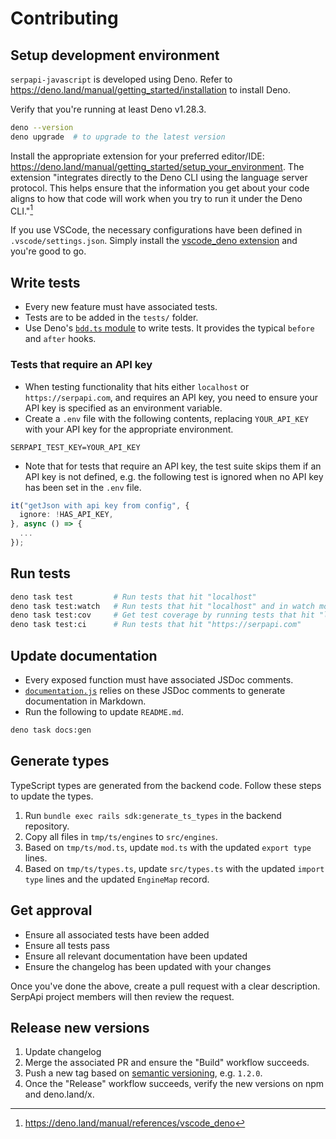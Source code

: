 # Contributing

## Setup development environment

`serpapi-javascript` is developed using Deno. Refer to https://deno.land/manual/getting_started/installation to install Deno.

Verify that you're running at least Deno v1.28.3.

```bash
deno --version
deno upgrade  # to upgrade to the latest version
```

Install the appropriate extension for your preferred editor/IDE: https://deno.land/manual/getting_started/setup_your_environment. The extension "integrates directly to the Deno CLI using the language server protocol. This helps ensure that the information you get about your code aligns to how that code will work when you try to run it under the Deno CLI."[^1]

If you use VSCode, the necessary configurations have been defined in `.vscode/settings.json`. Simply install the [vscode_deno extension](https://marketplace.visualstudio.com/items?itemName=denoland.vscode-deno) and you're good to go.

## Write tests

- Every new feature must have associated tests.
- Tests are to be added in the `tests/` folder.
- Use Deno's [`bdd.ts` module](https://deno.land/manual/basics/testing/behavior_driven_development) to write tests. It provides the typical `before` and `after` hooks.

### Tests that require an API key

- When testing functionality that hits either `localhost` or `https://serpapi.com`, and requires an API key, you need to ensure your API key is specified as an environment variable.
- Create a `.env` file with the following contents, replacing `YOUR_API_KEY` with your API key for the appropriate environment.

```
SERPAPI_TEST_KEY=YOUR_API_KEY
```

- Note that for tests that require an API key, the test suite skips them if an API key is not defined, e.g. the following test is ignored when no API key has been set in the `.env` file.

```ts
it("getJson with api key from config", {
  ignore: !HAS_API_KEY,
}, async () => {
  ...
});
```

## Run tests

```bash
deno task test         # Run tests that hit "localhost"
deno task test:watch   # Run tests that hit "localhost" and in watch mode: https://deno.land/manual/getting_started/command_line_interface#watch-mode
deno task test:cov     # Get test coverage by running tests that hit "localhost"
deno task test:ci      # Run tests that hit "https://serpapi.com"
```

## Update documentation

- Every exposed function must have associated JSDoc comments.
- [`documentation.js`](https://github.com/documentationjs/documentation) relies on these JSDoc comments to generate documentation in Markdown.
- Run the following to update `README.md`.

```bash
deno task docs:gen
```

## Generate types

TypeScript types are generated from the backend code. Follow these steps to update the types.

1. Run `bundle exec rails sdk:generate_ts_types` in the backend repository.
2. Copy all files in `tmp/ts/engines` to `src/engines`.
3. Based on `tmp/ts/mod.ts`, update `mod.ts` with the updated `export type` lines.
4. Based on `tmp/ts/types.ts`, update `src/types.ts` with the updated `import type` lines and the updated `EngineMap` record.

## Get approval

- Ensure all associated tests have been added
- Ensure all tests pass
- Ensure all relevant documentation have been updated
- Ensure the changelog has been updated with your changes

Once you've done the above, create a pull request with a clear description. SerpApi project members will then review the request.

## Release new versions

1. Update changelog
2. Merge the associated PR and ensure the "Build" workflow succeeds.
3. Push a new tag based on [semantic versioning](https://semver.org/), e.g. `1.2.0`.
4. Once the "Release" workflow succeeds, verify the new versions on npm and deno.land/x.

[^1]: https://deno.land/manual/references/vscode_deno
